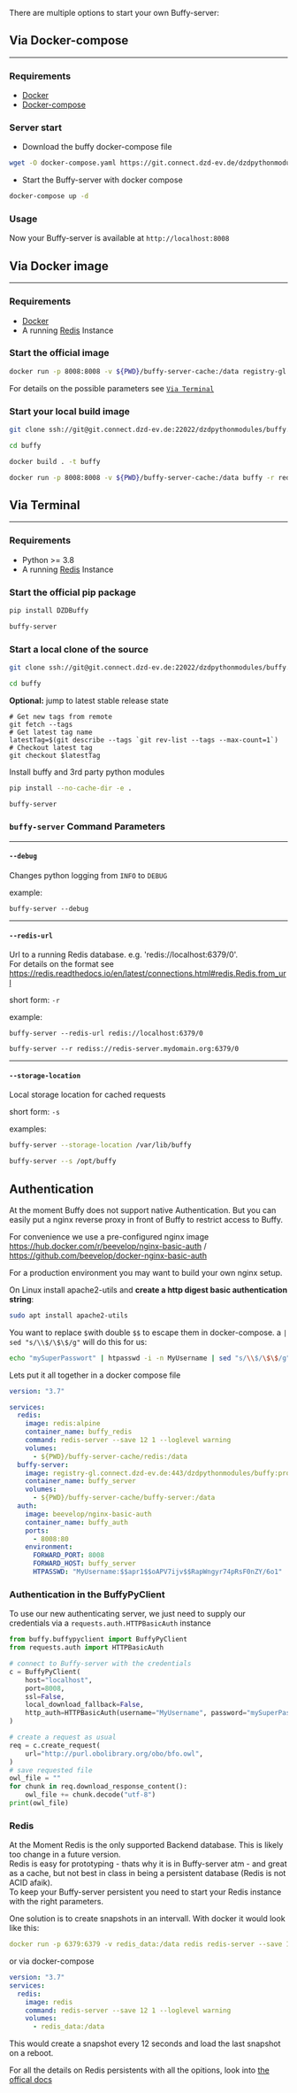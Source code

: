There are multiple options to start your own Buffy-server:

## Via Docker-compose

___

### Requirements

* [Docker](https://docs.docker.com/engine/install/)
* [Docker-compose](https://docs.docker.com/compose/install/compose-plugin/)

### Server start

* Download the buffy docker-compose file 

```bash
wget -O docker-compose.yaml https://git.connect.dzd-ev.de/dzdpythonmodules/buffy/-/raw/main/docker-compose.yaml?inline=false
```

* Start the Buffy-server with docker compose

```bash
docker-compose up -d
```

### Usage

Now your Buffy-server is available at `http://localhost:8008`


## Via Docker image

___

### Requirements

* [Docker](https://docs.docker.com/engine/install/)
* A running [Redis](https://redis.io/) Instance

### Start the official image

```bash
docker run -p 8008:8008 -v ${PWD}/buffy-server-cache:/data registry-gl.connect.dzd-ev.de:443/dzdpythonmodules/buffy:prod -r redis://my-redis-server
```

For details on the possible parameters see [`Via Terminal`](#buffy-server-command-parameters)

### Start your local build image

```bash
git clone ssh://git@git.connect.dzd-ev.de:22022/dzdpythonmodules/buffy.git
```

```bash
cd buffy
```

```bash
docker build . -t buffy
```

```bash
docker run -p 8008:8008 -v ${PWD}/buffy-server-cache:/data buffy -r redis://my-redis-server
```

## Via Terminal

___

### Requirements

* Python >= 3.8
* A running [Redis](https://redis.io/) Instance


### Start the official pip package

```bash
pip install DZDBuffy
```

```bash
buffy-server
```

### Start a local clone of the source

```bash
git clone ssh://git@git.connect.dzd-ev.de:22022/dzdpythonmodules/buffy.git
```
```bash
cd buffy
```

**Optional:** jump to latest stable release state
```
# Get new tags from remote
git fetch --tags
# Get latest tag name
latestTag=$(git describe --tags `git rev-list --tags --max-count=1`)
# Checkout latest tag
git checkout $latestTag
```


Install buffy and 3rd party python modules
```bash
pip install --no-cache-dir -e .
```

```bash
buffy-server
```

### `buffy-server` Command Parameters

___

#### `--debug`

Changes python logging from `INFO` to `DEBUG`

example:  
```
buffy-server --debug
```

___

#### `--redis-url`

Url to a running Redis database. e.g. 'redis://localhost:6379/0'.  
For details on the format see https://redis.readthedocs.io/en/latest/connections.html#redis.Redis.from_url

short form: `-r`

example:
```
buffy-server --redis-url redis://localhost:6379/0
```
```
buffy-server --r rediss://redis-server.mydomain.org:6379/0
```

___


#### `--storage-location`

Local storage location for cached requests

short form: `-s`

examples:
```bash
buffy-server --storage-location /var/lib/buffy
```

```bash
buffy-server --s /opt/buffy
```


## Authentication

At the moment Buffy does not support native Authentication. But you can easily put a nginx reverse proxy in front of Buffy to restrict access to Buffy.

For convenience we use a pre-configured nginx image https://hub.docker.com/r/beevelop/nginx-basic-auth / https://github.com/beevelop/docker-nginx-basic-auth

For a production environment you may want to build your own nginx setup.

On Linux install apache2-utils and **create a http digest basic authentication string**:

```bash
sudo apt install apache2-utils
```

You want to replace `$`with double `$$` to escape them in docker-compose. a `| sed "s/\\$/\$\$/g"` will do this for us: 

```bash
echo "mySuperPasswort" | htpasswd -i -n MyUsername | sed "s/\\$/\$\$/g"
```

Lets put it all together in a docker compose file

```yaml
version: "3.7"

services:
  redis:
    image: redis:alpine
    container_name: buffy_redis
    command: redis-server --save 12 1 --loglevel warning
    volumes:
      - ${PWD}/buffy-server-cache/redis:/data
  buffy-server:
    image: registry-gl.connect.dzd-ev.de:443/dzdpythonmodules/buffy:prod
    container_name: buffy_server
    volumes:
      - ${PWD}/buffy-server-cache/buffy-server:/data
  auth:
    image: beevelop/nginx-basic-auth
    container_name: buffy_auth
    ports:
      - 8008:80
    environment:
      FORWARD_PORT: 8008
      FORWARD_HOST: buffy_server
      HTPASSWD: "MyUsername:$$apr1$$oAPV7ijv$$RapWngyr74pRsF0nZY/6o1"
```

### Authentication in the BuffyPyClient

To use our new authenticating server, we just need to supply our credentials via a `requests.auth.HTTPBasicAuth` instance

```python
from buffy.buffypyclient import BuffyPyClient
from requests.auth import HTTPBasicAuth

# connect to Buffy-server with the credentials
c = BuffyPyClient(
    host="localhost",
    port=8008,
    ssl=False,
    local_download_fallback=False,
    http_auth=HTTPBasicAuth(username="MyUsername", password="mySuperPasswort"),
)

# create a request as usual
req = c.create_request(
    url="http://purl.obolibrary.org/obo/bfo.owl",
)
# save requested file
owl_file = ""
for chunk in req.download_response_content():
    owl_file += chunk.decode("utf-8")
print(owl_file)
```

### Redis

At the Moment Redis is the only supported Backend database. This is likely too change in a future version.  
Redis is easy for prototyping - thats why it is in Buffy-server atm - and great as a cache, but not best in class in being a persistent database (Redis is not ACID afaik).  
To keep your Buffy-server persistent you need to start your Redis instance with the right parameters.

One solution is to create snapshots in an intervall. With docker it would look like this:

```yaml
docker run -p 6379:6379 -v redis_data:/data redis redis-server --save 12 1 --loglevel warning
```

or via docker-compose

```yaml
version: "3.7"
services:
  redis:
    image: redis
    command: redis-server --save 12 1 --loglevel warning
    volumes:
      - redis_data:/data
```

This would create a snapshot every 12 seconds and load the last snapshot on a reboot.

For all the details on Redis persistents with all the opitions, look into [the offical docs](https://redis.io/docs/manual/persistence/)
